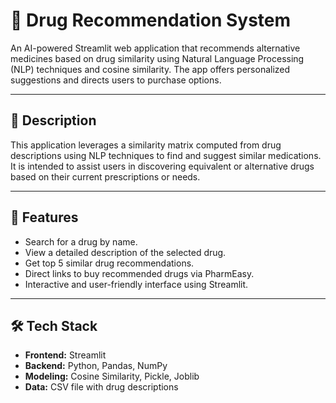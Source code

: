 # 💊 Drug Recommendation System

An AI-powered Streamlit web application that recommends alternative medicines based on drug similarity using Natural Language Processing (NLP) techniques and cosine similarity. The app offers personalized suggestions and directs users to purchase options.

---

## 📌 Description

This application leverages a similarity matrix computed from drug descriptions using NLP techniques to find and suggest similar medications. It is intended to assist users in discovering equivalent or alternative drugs based on their current prescriptions or needs.

---

## 🚀 Features

- Search for a drug by name.
- View a detailed description of the selected drug.
- Get top 5 similar drug recommendations.
- Direct links to buy recommended drugs via PharmEasy.
- Interactive and user-friendly interface using Streamlit.

---

## 🛠️ Tech Stack

- **Frontend:** Streamlit  
- **Backend:** Python, Pandas, NumPy  
- **Modeling:** Cosine Similarity, Pickle, Joblib  
- **Data:** CSV file with drug descriptions
